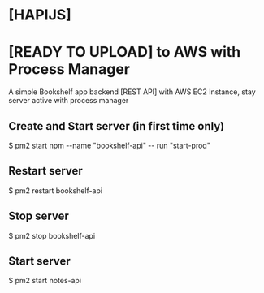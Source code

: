 # [HAPIJS]

# [READY TO UPLOAD] to AWS with Process Manager

A simple Bookshelf app backend [REST API] with AWS EC2 Instance, stay server active with process manager

## Create and Start server (in first time only)

$ pm2 start npm --name "bookshelf-api" -- run "start-prod"

## Restart server

$ pm2 restart bookshelf-api

## Stop server

$ pm2 stop bookshelf-api

## Start server

$ pm2 start notes-api
